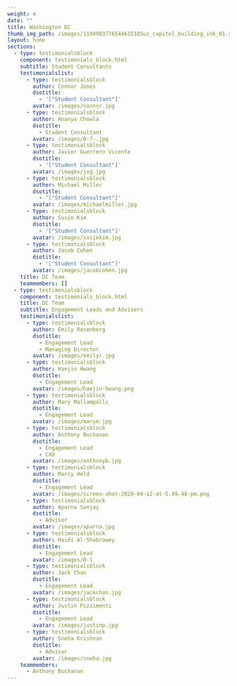 ```yaml
---
weight: 4
date: ""
title: Washington DC
thumb_img_path: /images/1194983776544615185us_capitol_building_ink_01.svg.med.png
layout: home
sections:
  - type: testimonialsblock
    component: testimonials_block.html
    subtitle: Student Consultants
    testimonialslist:
      - type: testimonialsblock
        author: Connor Jones
        dsotitle:
          - '["Student Consultant"]'
        avatar: /images/connor.jpg
      - type: testimonialsblock
        author: Ananya Chowla
        dsotitle:
          - Student Consultant
        avatar: /images/0-7-.jpg
      - type: testimonialsblock
        author: Javier Guerrero Vicente
        dsotitle:
          - '["Student Consultant"]'
        avatar: /images/jvg.jpg
      - type: testimonialsblock
        author: Michael Miller
        dsotitle:
          - '["Student Consultant"]'
        avatar: /images/michaelmiller.jpg
      - type: testimonialsblock
        author: Susie Kim
        dsotitle:
          - '["Student Consultant"]'
        avatar: /images/susiekim.jpg
      - type: testimonialsblock
        author: Jacob Cohen
        dsotitle:
          - '["Student Consultant"]'
        avatar: /images/jacobcohen.jpg
    title: DC Team
    teammembers: []
  - type: testimonialsblock
    component: testimonials_block.html
    title: DC Team
    subtitle: Engagement Leads and Advisers
    testimonialslist:
      - type: testimonialsblock
        author: Emily Rosenberg
        dsotitle:
          - Engagement Lead
          - Managing Director
        avatar: /images/emilyr.jpg
      - type: testimonialsblock
        author: Haejin Hwang
        dsotitle:
          - Engagement Lead
        avatar: /images/haejin-hwang.png
      - type: testimonialsblock
        author: Mary Mallampalli
        dsotitle:
          - Engagement Lead
        avatar: /images/marym.jpg
      - type: testimonialsblock
        author: Anthony Buchanan
        dsotitle:
          - Engagement Lead
          - CXO
        avatar: /images/anthonyb.jpg
      - type: testimonialsblock
        author: Marcy Held
        dsotitle:
          - Engagement Lead
        avatar: /images/screen-shot-2020-04-12-at-5.49.48-pm.png
      - type: testimonialsblock
        author: Aparna Sanjay
        dsotitle:
          - Advisor
        avatar: /images/aparna.jpg
      - type: testimonialsblock
        author: Haidi Al-Shabrawey
        dsotitle:
          - Engagement Lead
        avatar: /images/0-1
      - type: testimonialsblock
        author: Jack Chan
        dsotitle:
          - Engagement Lead
        avatar: /images/jackchan.jpg
      - type: testimonialsblock
        author: Justin Pizzimenti
        dsotitle:
          - Engagement Lead
        avatar: /images/justinp.jpg
      - type: testimonialsblock
        author: Sneha Krishnan
        dsotitle:
          - Advisor
        avatar: /images/sneha.jpg
    teammembers:
      - Anthony Buchanan
---
```

